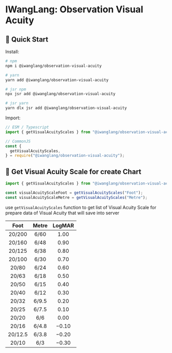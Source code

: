 # IWangLang: Observation Visual Acuity

## 🚀 Quick Start

Install:

```bash
# npm
npm i @iwanglang/observation-visual-acuity

# yarn
yarn add @iwanglang/observation-visual-acuity

# jsr npm
npx jsr add @iwanglang/observation-visual-acuity

# jsr yarn
yarn dlx jsr add @iwanglang/observation-visual-acuity

```

Import:

```js
// ESM / Typescript
import { getVisualAcuityScales } from "@iwanglang/observation-visual-acuity";

// CommonJS
const {
  getVisualAcuityScales,
} = require("@iwanglang/observation-visual-acuity");
```

## 🥸 Get Visual Acuity Scale for create Chart

```typescript
import { getVisualAcuityScales } from "@iwanglang/observation-visual-acuity";

const visualAcuityScaleFoot = getVisualAcuityScales("Foot");
const visualAcuityScaleMetre = getVisualAcuityScales("Metre");
```

use `getVisualAcuityScales` function to get list of Visual Acuity Scale for prepare data of Visual Acuity that will save into server

|  Foot   | Metre | LogMAR |
| :-----: | :---: | :----: |
| 20/200  | 6/60  |  1.00  |
| 20/160  | 6/48  |  0.90  |
| 20/125  | 6/38  |  0.80  |
| 20/100  | 6/30  |  0.70  |
|  20/80  | 6/24  |  0.60  |
|  20/63  | 6/18  |  0.50  |
|  20/50  | 6/15  |  0.40  |
|  20/40  | 6/12  |  0.30  |
|  20/32  | 6/9.5 |  0.20  |
|  20/25  | 6/7.5 |  0.10  |
|  20/20  |  6/6  |  0.00  |
|  20/16  | 6/4.8 | −0.10  |
| 20/12.5 | 6/3.8 | −0.20  |
|  20/10  |  6/3  | −0.30  |
